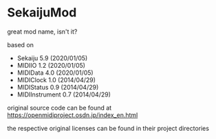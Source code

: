 # SekaijuMod
great mod name, isn't it?

based on
* Sekaiju 5.9 (2020/01/05)
* MIDIIO 1.2 (2020/01/05)
* MIDIData 4.0 (2020/01/05)
* MIDIClock 1.0 (2014/04/29)
* MIDIStatus 0.9 (2014/04/29)
* MIDIInstrument 0.7 (2014/04/29)

original source code can be found at https://openmidiproject.osdn.jp/index_en.html

the respective original licenses can be found in their project directories